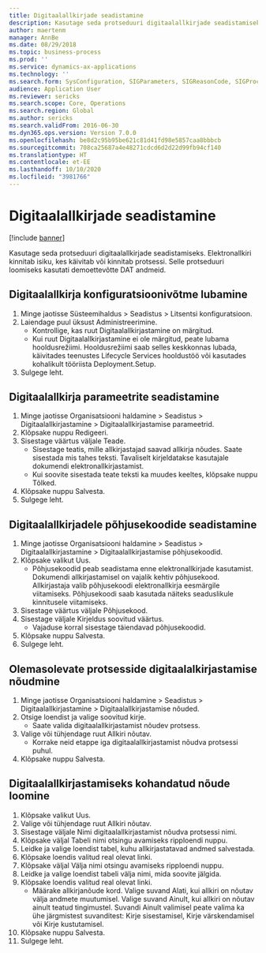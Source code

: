 ```yaml
---
title: Digitaalallkirjade seadistamine
description: Kasutage seda protseduuri digitaalallkirjade seadistamiseks.
author: maertenm
manager: AnnBe
ms.date: 08/29/2018
ms.topic: business-process
ms.prod: ''
ms.service: dynamics-ax-applications
ms.technology: ''
ms.search.form: SysConfiguration, SIGParameters, SIGReasonCode, SIGProcSetup
audience: Application User
ms.reviewer: sericks
ms.search.scope: Core, Operations
ms.search.region: Global
ms.author: sericks
ms.search.validFrom: 2016-06-30
ms.dyn365.ops.version: Version 7.0.0
ms.openlocfilehash: be8d2c95b95be621c81d41fd98e5857caa8bbbcb
ms.sourcegitcommit: 708ca25687a4e48271cdcd6d2d22d99fb94cf140
ms.translationtype: HT
ms.contentlocale: et-EE
ms.lasthandoff: 10/10/2020
ms.locfileid: "3981766"
---
```

# <a name="set-up-electronic-signatures"></a>Digitaalallkirjade seadistamine

[!include [banner](../../includes/banner.md)]

Kasutage seda protseduuri digitaalallkirjade seadistamiseks. Elektronallkiri kinnitab isiku, kes käivitab või kinnitab protsessi. Selle protseduuri loomiseks kasutati demoettevõtte DAT andmeid.


## <a name="enable-the-electronic-signature-configuration-key"></a>Digitaalallkirja konfiguratsioonivõtme lubamine
1. Minge jaotisse Süsteemihaldus > Seadistus > Litsentsi konfiguratsioon.
2. Laiendage puul üksust Administreerimine.
    * Kontrollige, kas ruut Digitaalallkirjastamine on märgitud.  
    * Kui ruut Digitaalallkirjastamine ei ole märgitud, peate lubama hooldusrežiimi. Hooldusrežiimi saab selles keskkonnas lubada, käivitades teenustes Lifecycle Services hooldustöö või kasutades kohalikult tööriista Deployment.Setup.  
3. Sulgege leht.

## <a name="set-up-electronic-signature-parameters"></a>Digitaalallkirja parameetrite seadistamine
1. Minge jaotisse Organisatsiooni haldamine > Seadistus > Digitaalallkirjastamine > Digitaalallkirjastamise parameetrid.
2. Klõpsake nuppu Redigeeri.
3. Sisestage väärtus väljale Teade.
    * Sisestage teatis, mille allkirjastajad saavad allkirja nõudes. Saate sisestada mis tahes teksti. Tavaliselt kirjeldatakse kasutajale dokumendi elektronallkirjastamist.  
    * Kui soovite sisestada teate teksti ka muudes keeltes, klõpsake nuppu Tõlked.  
4. Klõpsake nuppu Salvesta.
5. Sulgege leht.

## <a name="set-up-reason-codes-for-electronic-signatures"></a>Digitaalallkirjadele põhjusekoodide seadistamine
1. Minge jaotisse Organisatsiooni haldamine > Seadistus > Digitaalallkirjastamine > Digitaalallkirjastamise põhjusekoodid.
2. Klõpsake valikut Uus.
    * Põhjusekoodid peab seadistama enne elektronallkirjade kasutamist. Dokumendi allkirjastamisel on vajalik kehtiv põhjusekood.     Allkirjastaja valib põhjusekoodi elektronallkirja eesmärgile viitamiseks. Põhjusekoodi saab kasutada näiteks seaduslikule kinnitusele viitamiseks.  
3. Sisestage väärtus väljale Põhjusekood.
4. Sisestage väljale Kirjeldus soovitud väärtus.
    * Vajaduse korral sisestage täiendavad põhjusekoodid.  
5. Klõpsake nuppu Salvesta.
6. Sulgege leht.

## <a name="require-electronic-signatures-for-existing-processes"></a>Olemasolevate protsesside digitaalalkirjastamise nõudmine
1. Minge jaotisse Organisatsiooni haldamine > Seadistus > Digitaalallkirjastamine > Digitaalallkirjastamise nõuded.
2. Otsige loendist ja valige soovitud kirje.
    * Saate valida digitaalallkirjastamist nõudev protsess.  
3. Valige või tühjendage ruut Allkiri nõutav.
    * Korrake neid etappe iga digitaalallkirjastamist nõudva protsessi puhul.  
4. Klõpsake nuppu Salvesta.

## <a name="create-a-custom-requirement-for-electronic-signatures"></a>Digitaalallkirjastamiseks kohandatud nõude loomine
1. Klõpsake valikut Uus.
2. Valige või tühjendage ruut Allkiri nõutav.
3. Sisestage väljale Nimi digitaalallkirjastamist nõudva protsessi nimi.
4. Klõpsake väljal Tabeli nimi otsingu avamiseks ripploendi nuppu.
5. Leidke ja valige loendist tabel, kuhu allkirjastatavad andmed salvestada.
6. Klõpsake loendis valitud real olevat linki.
7. Klõpsake väljal Välja nimi otsingu avamiseks ripploendi nuppu.
8. Leidke ja valige loendist tabeli välja nimi, mida soovite jälgida.
9. Klõpsake loendis valitud real olevat linki.
    * Määrake allkirjanõude kord.     Valige suvand Alati, kui allkiri on nõutav välja andmete muutumisel.     Valige suvand Ainult, kui allkiri on nõutav ainult teatud tingimustel. Suvandi Ainult valimisel peate valima ka ühe järgmistest suvanditest: Kirje sisestamisel, Kirje värskendamisel või Kirje kustutamisel.  
10. Klõpsake nuppu Salvesta.
11. Sulgege leht.

